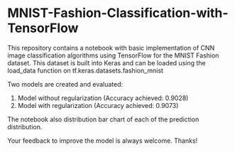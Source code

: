 # MNIST-Fashion-Classification-with-TensorFlow

This repository contains a notebook with basic implementation of CNN image classification algorithms using TensorFlow for the MNIST Fashion dataset. This dataset is built into Keras and can be loaded using the load_data function on tf.keras.datasets.fashion_mnist

Two models are created and evaluated:

  1. Model without regularization (Accuracy achieved: 0.9028)
  2. Model with regularization (Accuracy achieved: 0.9073)

The notebook also distribution bar chart of each of the prediction distribution.

Your feedback to improve the model is always welcome. Thanks!
